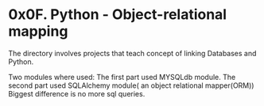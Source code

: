 # 0x0F. Python - Object-relational mapping
The directory involves projects that teach concept of linking Databases and Python.

Two modules where used:
The first part used MYSQLdb module.
The second part used SQLAlchemy module( an object relational mapper(ORM))
Biggest difference is no more sql queries.
